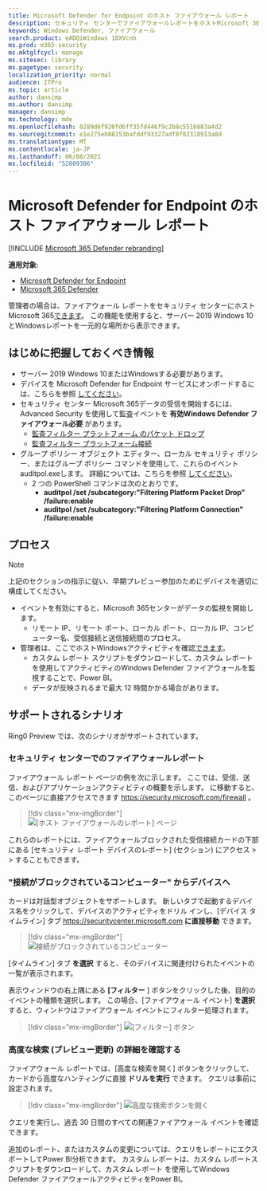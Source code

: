 ```yaml
---
title: Microsoft Defender for Endpoint のホスト ファイアウォール レポート
description: セキュリティ センターでファイアウォールレポートをホストMicrosoft 365表示します。
keywords: Windows Defender, ファイアウォール
search.product: eADQiWindows 10XVcnh
ms.prod: m365-security
ms.mktglfcycl: manage
ms.sitesec: library
ms.pagetype: security
localization_priority: normal
audience: ITPro
ms.topic: article
author: dansimp
ms.author: dansimp
manager: dansimp
ms.technology: mde
ms.openlocfilehash: 0289d6f920fd6ff35fd446f9c2b8c5516883a4d2
ms.sourcegitcommit: e1e275eb88153bafddf93327adf8f82318913a8d
ms.translationtype: MT
ms.contentlocale: ja-JP
ms.lasthandoff: 06/08/2021
ms.locfileid: "52809306"
---
```

# <a name="host-firewall-reporting-in-microsoft-defender-for-endpoint"></a>Microsoft Defender for Endpoint のホスト ファイアウォール レポート

[!INCLUDE [Microsoft 365 Defender rebranding](../../includes/microsoft-defender.md)]

**適用対象:**
- [Microsoft Defender for Endpoint](https://go.microsoft.com/fwlink/p/?linkid=2154037)
- [Microsoft 365 Defender](https://go.microsoft.com/fwlink/?linkid=2118804)

管理者の場合は、ファイアウォール レポートをセキュリティ センターにホストMicrosoft 365[できます](https://security.microsoft.com)。 この機能を使用すると、サーバー 2019 Windows 10とWindowsレポートを一元的な場所から表示できます。 

## <a name="what-do-you-need-to-know-before-you-begin"></a>はじめに把握しておくべき情報 

- サーバー 2019 Windows 10またはWindowsする必要があります。
- デバイスを Microsoft Defender for Endpoint サービスにオンボードするには、こちらを参照 [してください](onboard-configure.md)。 
- セキュリティ センター Microsoft 365データの受信を開始するには、Advanced Security を使用して監査イベントを **有効Windows Defender ファイアウォール必要** があります。 
    - [監査フィルター プラットフォーム のパケット ドロップ](/windows/security/threat-protection/auditing/audit-filtering-platform-packet-drop)
    - [監査フィルター プラットフォーム接続](/windows/security/threat-protection/auditing/audit-filtering-platform-connection) 
- グループ ポリシー オブジェクト エディター、ローカル セキュリティ ポリシー、またはグループ ポリシー コマンドを使用して、これらのイベントauditpol.exeします。 詳細については、こちらを参照 [してください](/windows/win32/fwp/auditing-and-logging)。 
    - 2 つの PowerShell コマンドは次のとおりです。
        - **auditpol /set /subcategory:"Filtering Platform Packet Drop" /failure:enable** 
        - **auditpol /set /subcategory:"Filtering Platform Connection" /failure:enable** 

## <a name="the-process"></a>プロセス
> [!NOTE]
> 上記のセクションの指示に従い、早期プレビュー参加のためにデバイスを適切に構成してください。

- イベントを有効にすると、Microsoft 365センターがデータの監視を開始します。
    - リモート IP、リモート ポート、ローカル ポート、ローカル IP、コンピューター名、受信接続と送信接続間のプロセス。
- 管理者は、ここでホストWindowsアクティビティを確認[できます](https://security.microsoft.com/firewall)。
    - カスタム レポート スクリプトをダウンロードして、[](https://github.com/microsoft/MDATP-PowerBI-Templates/tree/master/Firewall)カスタム レポートを使用してアクティビティのWindows Defender ファイアウォールを監視することで、Power BI。 
    - データが反映されるまで最大 12 時間かかる場合があります。

## <a name="supported-scenarios"></a>サポートされるシナリオ
Ring0 Preview では、次のシナリオがサポートされています。 

### <a name="firewall-reporting-in-security-center"></a>セキュリティ センターでのファイアウォールレポート

ファイアウォール レポート ページの例を次に示します。 ここでは、受信、送信、およびアプリケーションアクティビティの概要を示します。 に移動すると、このページに直接アクセスできます https://security.microsoft.com/firewall 。 

> [!div class="mx-imgBorder"]
> ![[ホスト ファイアウォールのレポート] ページ](\images\host-firewall-reporting-page.png)

これらのレポートには、ファイアウォールブロックされた受信接続カードの下部にある [セキュリティ レポート デバイスのレポート] (セクション) にアクセス  >    >  することもできます。 

### <a name="from-computers-with-a-blocked-connection-to-device"></a>"接続がブロックされているコンピューター" からデバイスへ

カードは対話型オブジェクトをサポートします。 新しいタブで起動するデバイス名をクリックして、デバイスのアクティビティをドリル インし、[デバイス タイムライン] タブ https://securitycenter.microsoft.com **に直接移動** できます。 

> [!div class="mx-imgBorder"]
> ![接続がブロックされているコンピューター](\images\firewall-reporting-blocked-connection.png)

[タイムライン] タブ **を選択** すると、そのデバイスに関連付けられたイベントの一覧が表示されます。 

表示ウィンドウの右上隅にある **[フィルター** ] ボタンをクリックした後、目的のイベントの種類を選択します。 この場合、[ファイアウォール イベント] **を選択** すると、ウィンドウはファイアウォール イベントにフィルター処理されます。 

> [!div class="mx-imgBorder"]
> ![[フィルター] ボタン](\images\firewall-reporting-filters-button.png)

### <a name="drill-into-advanced-hunting-preview-refresh"></a>高度な検索 (プレビュー更新) の詳細を確認する

ファイアウォール レポートでは、[高度な検索を開く] ボタンをクリックして、カードから高度なハンティングに直接 **ドリルを実行** できます。 クエリは事前に設定されます。 

> [!div class="mx-imgBorder"]
> ![高度な検索ボタンを開く](\images\firewall-reporting-advanced-hunting.png)

クエリを実行し、過去 30 日間のすべての関連ファイアウォール イベントを確認できます。 

追加のレポート、またはカスタムの変更については、クエリをレポートにエクスポートしてPower BI分析できます。 カスタム レポートは、カスタム レポート[](https://github.com/microsoft/MDATP-PowerBI-Templates/tree/master/Firewall)スクリプトをダウンロードして、カスタム レポート を使用してWindows Defender ファイアウォールアクティビティをPower BI。 

 